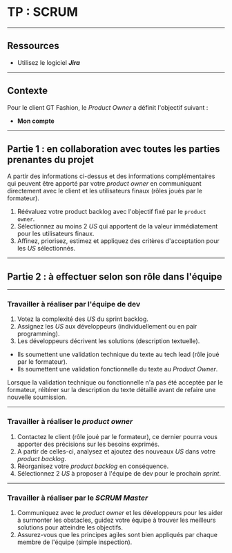 # TP : SCRUM

---

## Ressources

- Utilisez le logiciel ***Jira***

---

## Contexte

Pour le client GT Fashion, le *Product Owner* a définit l'objectif suivant : 
- **Mon compte**

---

## Partie 1 : en collaboration avec toutes les parties prenantes du projet

A partir des informations ci-dessus et des informations complémentaires qui peuvent être apporté par votre *product owner* en communiquant directement avec le client et les utilisateurs finaux (rôles joués par le formateur).

1. Réévaluez votre product backlog avec l'objectif fixé par le `product owner`.
2. Sélectionnez au moins 2 *US* qui apportent de la valeur immédiatement pour les utilisateurs finaux.
3. Affinez, priorisez, estimez et appliquez des critères d'acceptation pour les *US* sélectionnés.

---

## Partie 2 : à effectuer selon son rôle dans l'équipe

---

### Travailler à réaliser par l'équipe de dev

1. Votez la complexité des *US* du sprint backlog.
2. Assignez les *US* aux développeurs (individuellement ou en pair programming).
3. Les développeurs décrivent les solutions (description textuelle).
- Ils soumettent une validation technique du texte au tech lead (rôle joué par le formateur).
- Ils soumettent une validation fonctionnelle du texte au *Product Owner*.

Lorsque la validation technique ou fonctionnelle n'a pas été acceptée par le formateur, réitérer sur la description du texte détaillé avant de refaire une nouvelle soumission.

---

### Travailler à réaliser le *product owner*

1. Contactez le client (rôle joué par le formateur), ce dernier pourra vous apporter des précisions sur les besoins exprimés.
2. A partir de celles-ci, analysez et ajoutez des nouveaux *US* dans votre *product backlog*.
3. Réorganisez votre *product backlog* en conséquence.
4. Sélectionnez 2 *US* à proposer à l'équipe de dev pour le prochain *sprint*.

---

### Travailler à réaliser par le *SCRUM Master*

1. Communiquez avec le *product owner* et les développeurs pour les aider à surmonter les obstacles, guidez votre équipe à trouver les meilleurs solutions pour atteindre les objectifs.
2. Assurez-vous que les principes agiles sont bien appliqués par chaque membre de l'équipe (simple inspection).